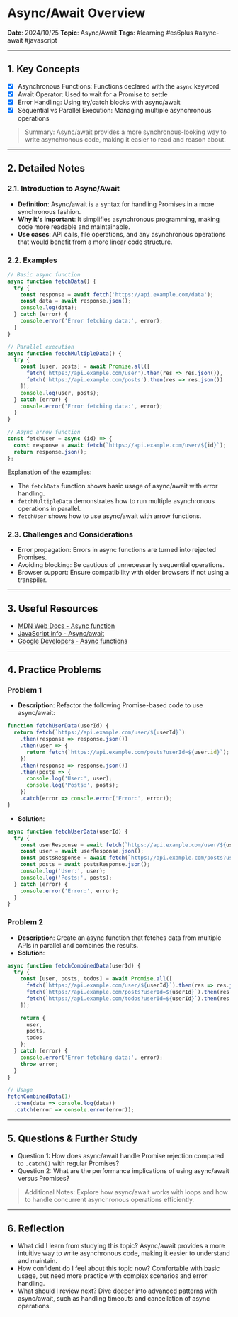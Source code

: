 # Async/Await Overview

**Date**: 2024/10/25
**Topic**: Async/Await
**Tags**: #learning #es6plus #async-await #javascript

---

## 1. Key Concepts

- [x] Asynchronous Functions: Functions declared with the `async` keyword
- [x] Await Operator: Used to wait for a Promise to settle
- [x] Error Handling: Using try/catch blocks with async/await
- [x] Sequential vs Parallel Execution: Managing multiple asynchronous operations

> Summary: Async/await provides a more synchronous-looking way to write asynchronous code, making it easier to read and reason about.

---

## 2. Detailed Notes

### 2.1. Introduction to Async/Await

- **Definition**: Async/await is a syntax for handling Promises in a more synchronous fashion.
- **Why it's important**: It simplifies asynchronous programming, making code more readable and maintainable.
- **Use cases**: API calls, file operations, and any asynchronous operations that would benefit from a more linear code structure.

### 2.2. Examples

```javascript
// Basic async function
async function fetchData() {
  try {
    const response = await fetch('https://api.example.com/data');
    const data = await response.json();
    console.log(data);
  } catch (error) {
    console.error('Error fetching data:', error);
  }
}

// Parallel execution
async function fetchMultipleData() {
  try {
    const [user, posts] = await Promise.all([
      fetch('https://api.example.com/user').then(res => res.json()),
      fetch('https://api.example.com/posts').then(res => res.json())
    ]);
    console.log(user, posts);
  } catch (error) {
    console.error('Error fetching data:', error);
  }
}

// Async arrow function
const fetchUser = async (id) => {
  const response = await fetch(`https://api.example.com/user/${id}`);
  return response.json();
};
```

Explanation of the examples:
- The `fetchData` function shows basic usage of async/await with error handling.
- `fetchMultipleData` demonstrates how to run multiple asynchronous operations in parallel.
- `fetchUser` shows how to use async/await with arrow functions.

### 2.3. Challenges and Considerations

- Error propagation: Errors in async functions are turned into rejected Promises.
- Avoiding blocking: Be cautious of unnecessarily sequential operations.
- Browser support: Ensure compatibility with older browsers if not using a transpiler.

---

## 3. Useful Resources

- [MDN Web Docs - Async function](https://developer.mozilla.org/en-US/docs/Web/JavaScript/Reference/Statements/async_function)
- [JavaScript.info - Async/await](https://javascript.info/async-await)
- [Google Developers - Async functions](https://developers.google.com/web/fundamentals/primers/async-functions)

---

## 4. Practice Problems

### Problem 1

- **Description**: Refactor the following Promise-based code to use async/await:

```javascript
function fetchUserData(userId) {
  return fetch(`https://api.example.com/user/${userId}`)
    .then(response => response.json())
    .then(user => {
      return fetch(`https://api.example.com/posts?userId=${user.id}`);
    })
    .then(response => response.json())
    .then(posts => {
      console.log('User:', user);
      console.log('Posts:', posts);
    })
    .catch(error => console.error('Error:', error));
}
```

- **Solution**:

```javascript
async function fetchUserData(userId) {
  try {
    const userResponse = await fetch(`https://api.example.com/user/${userId}`);
    const user = await userResponse.json();
    const postsResponse = await fetch(`https://api.example.com/posts?userId=${user.id}`);
    const posts = await postsResponse.json();
    console.log('User:', user);
    console.log('Posts:', posts);
  } catch (error) {
    console.error('Error:', error);
  }
}
```

### Problem 2

- **Description**: Create an async function that fetches data from multiple APIs in parallel and combines the results.
- **Solution**:

```javascript
async function fetchCombinedData(userId) {
  try {
    const [user, posts, todos] = await Promise.all([
      fetch(`https://api.example.com/user/${userId}`).then(res => res.json()),
      fetch(`https://api.example.com/posts?userId=${userId}`).then(res => res.json()),
      fetch(`https://api.example.com/todos?userId=${userId}`).then(res => res.json())
    ]);

    return {
      user,
      posts,
      todos
    };
  } catch (error) {
    console.error('Error fetching data:', error);
    throw error;
  }
}

// Usage
fetchCombinedData(1)
  .then(data => console.log(data))
  .catch(error => console.error(error));
```

---

## 5. Questions & Further Study

- Question 1: How does async/await handle Promise rejection compared to `.catch()` with regular Promises?
- Question 2: What are the performance implications of using async/await versus Promises?

> Additional Notes: Explore how async/await works with loops and how to handle concurrent asynchronous operations efficiently.

---

## 6. Reflection

- What did I learn from studying this topic? Async/await provides a more intuitive way to write asynchronous code, making it easier to understand and maintain.
- How confident do I feel about this topic now? Comfortable with basic usage, but need more practice with complex scenarios and error handling.
- What should I review next? Dive deeper into advanced patterns with async/await, such as handling timeouts and cancellation of async operations.

